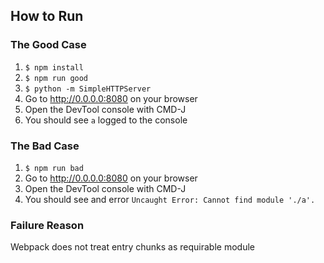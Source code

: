 ## How to Run

### The Good Case

1. `$ npm install`
2. `$ npm run good`
3. `$ python -m SimpleHTTPServer`
4. Go to http://0.0.0.0:8080 on your browser
5. Open the DevTool console with CMD-J
6. You should see `a` logged to the console

### The Bad Case

1. `$ npm run bad`
2. Go to http://0.0.0.0:8080 on your browser
3. Open the DevTool console with CMD-J
4. You should see and error `Uncaught Error: Cannot find module './a'.`

### Failure Reason

Webpack does not treat entry chunks as requirable module
